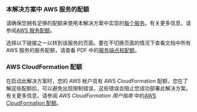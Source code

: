 ### 本解决方案中 AWS 服务的配额

请确保您拥有足够的配额来使用本解决方案中实现的[每个服务](../../architecture-overview/architecture-details/#aws-services-in-this-solution)。有关更多信息，请参阅[AWS 服务配额](https://docs.aws.amazon.com/general/latest/gr/aws_service_limits.html)。

选择以下链接之一以转到该服务的页面。要在不切换页面的情况下查看文档中所有 AWS 服务的服务配额，请查看 PDF 中的[服务端点和配额](https://docs.aws.amazon.com/general/latest/gr/aws-general.pdf#aws-service-information)。

### AWS CloudFormation 配额

在启动此解决方案时，您的 AWS 帐户具有 AWS CloudFormation 配额，您在了解这些配额后，可以避免出现限制错误，这些错误会阻止您成功部署此解决方案。有关更多信息，请参阅 *AWS CloudFormation 用户指南* 中的[AWS CloudFormation 配额](https://docs.aws.amazon.com/AWSCloudFormation/latest/UserGuide/cloudformation-limits.html)。
